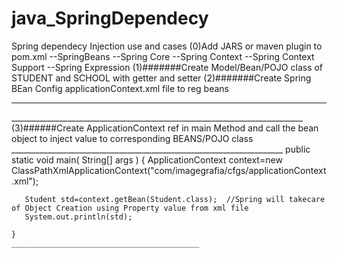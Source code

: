 # java_SpringDependecy
Spring dependecy Injection use and cases
(0)Add JARS or maven plugin to pom.xml
      --SpringBeans
      --Spring Core
      --Spring Context
      --Spring Context Support
      --Spring Expression
(1)#######Create Model/Bean/POJO class of STUDENT and SCHOOL with getter and setter
(2)#######Create Spring BEan Config applicationContext.xml file to reg beans
___________________________________________________________________________
<?xml version="1.0" encoding="UTF-8"?>
<beans xmlns="http://www.springframework.org/schema/beans"
	xmlns:xsi="http://www.w3.org/2001/XMLSchema-instance"
	xsi:schemaLocation="http://www.springframework.org/schema/beans http://www.springframework.org/schema/beans/spring-beans.xsd">

<bean id="student" class="com.imagegrafia.model.Student">
<property name="name" value="Ashish"/>
<property name="id" value="100"/>
<property name="school" ref="school"/>    <!---------refering other bean(Student.class) with their id as ref obj --> 
</bean>

<bean id="school" class="com.imagegrafia.model.School">
<property name="name" value="KVS"/>
<property name="address" value="saharsa Bihar"></property>

</bean>
</beans>
_________________________________________________________________________
(3)######Create ApplicationContext ref in main Method and call the bean object to inject value to corresponding BEANS/POJO class
____________________________________________________________________
 public static void main( String[] args )
    {
       ApplicationContext context=new ClassPathXmlApplicationContext("com/imagegrafia/cfgs/applicationContext.xml");

       Student std=context.getBean(Student.class);  //Spring will takecare of Object Creation using Property value from xml file
       System.out.println(std);
 
    }
    __________________________________________
